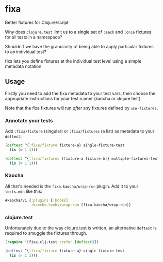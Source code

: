 # fixa

Better fixtures for Clojure/script

Why does `clojure.test` limit us to a single set of `:each` and `:once` fixtures for all tests in a namespace?

Shouldn't we have the granularity of being able to apply particular fixtures to an individual test?

fixa lets you define fixtures at the individual test level using a simple metadata notation.

## Usage

Firstly you need to add the fixa metadata to your test vars, then choose the appropriate instructions for your test runner (kaocha or clojure.test).

Note that the fixa fixtures will run _after_ any fixtures defined by `use-fixtures`.

### Annotate your tests

Add `:fixa/fixture` (singular) or `:fixa/fixtures` (a list) as metadata to your `deftest`:

```clj
(deftest ^{:fixa/fixture fixture-a} single-fixture-test
  (is (= 1 1)))

(deftest ^{:fixa/fixtures [fixture-a fixture-b]} multiple-fixtures-test
  (is (= 1 1)))
```

### Kaocha

All that's needed is the `fixa.kaocha/wrap-run` plugin. Add it to your `tests.edn` like this:

```clj
#kaocha/v1 {:plugins [:hooks]
            :kaocha.hooks/wrap-run [fixa.kaocha/wrap-run]}
```

### clojure.test

Unfortunately due to the way clojure.test is written, an alternative `deftest` is required to smuggle the fixtures through.

```clj
(require '[fixa.clj-test :refer [deftest]])

(deftest ^{:fixa/fixture fixture-a} single-fixture-test
  (is (= 1 1)))
```
